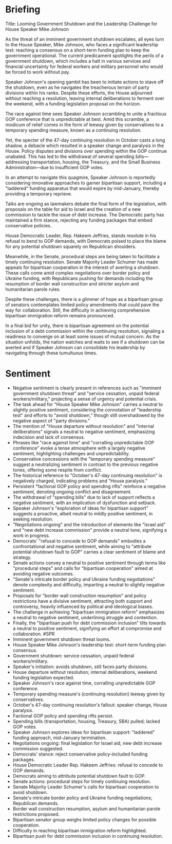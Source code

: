 # Briefing
Title: Looming Government Shutdown and the Leadership Challenge for House Speaker Mike Johnson

As the threat of an imminent government shutdown escalates, all eyes turn to the House Speaker, Mike Johnson, who faces a significant leadership test: reaching a consensus on a short-term funding plan to keep the government operational. The current predicament spotlights the perils of a government shutdown, which includes a halt in various services and financial uncertainty for federal workers and military personnel who would be forced to work without pay.

Speaker Johnson's opening gambit has been to initiate actions to stave off the shutdown, even as he navigates the treacherous terrain of party divisions within his ranks. Despite these efforts, the House adjourned without reaching a resolution, leaving internal deliberations to ferment over the weekend, with a funding legislation proposal on the horizon.

The race against time sees Speaker Johnson scrambling to unite a fractious GOP conference that is unpredictable at best. Amid this scramble, a modicum of relief comes in the form of leeway given by conservatives to a temporary spending measure, known as a continuing resolution.

Yet, the specter of the 47-day continuing resolution in October casts a long shadow, a debacle which resulted in a speaker change and paralysis in the House. Policy disputes and divisions over spending within the GOP continue unabated. This has led to the withdrawal of several spending bills—addressing transportation, housing, the Treasury, and the Small Business Administration—due to insufficient GOP votes.

In an attempt to navigate this quagmire, Speaker Johnson is reportedly considering innovative approaches to garner bipartisan support, including a "laddered" funding apparatus that would expire by mid-January, thereby providing a temporary reprieve.

Talks are ongoing as lawmakers debate the final form of the legislation, with proposals on the table for aid to Israel and the creation of a new commission to tackle the issue of debt increase. The Democratic party has maintained a firm stance, rejecting any funding packages that embed conservative policies.

House Democratic Leader, Rep. Hakeem Jeffries, stands resolute in his refusal to bend to GOP demands, with Democrats poised to place the blame for any potential shutdown squarely on Republican shoulders.

Meanwhile, in the Senate, procedural steps are being taken to facilitate a timely continuing resolution. Senate Majority Leader Schumer has made appeals for bipartisan cooperation in the interest of averting a shutdown. These calls come amid complex negotiations over border policy and Ukraine funding, with Republicans pushing for demands including the resumption of border wall construction and stricter asylum and humanitarian parole rules.

Despite these challenges, there is a glimmer of hope as a bipartisan group of senators contemplates limited policy amendments that could pave the way for collaboration. Still, the difficulty in achieving comprehensive bipartisan immigration reform remains pronounced.

In a final bid for unity, there is bipartisan agreement on the potential inclusion of a debt commission within the continuing resolution, signaling a readiness to converge on at least some issues of mutual concern. As the situation unfolds, the nation watches and waits to see if a shutdown can be averted and if Speaker Johnson can consolidate his leadership by navigating through these tumultuous times.
# Sentiment
- Negative sentiment is clearly present in references such as "imminent government shutdown threat" and "service cessation, unpaid federal workers/military," projecting a sense of urgency and potential crisis.
- The task ahead for "House Speaker Mike Johnson" carries a neutral to slightly positive sentiment, considering the connotation of "leadership test" and efforts to "avoid shutdown," though still overshadowed by the negative aspect of "party divisions."
- The mention of "House departure without resolution" and "internal deliberations" signals a neutral to negative sentiment, emphasizing indecision and lack of consensus.
- Phrases like "race against time" and "corralling unpredictable GOP conference" evoke a tense atmosphere with a largely negative sentiment, highlighting challenges and unpredictability.
- Conservative concessions with the "temporary spending measure" suggest a neutralizing sentiment in contrast to the previous negative tones, offering some respite from conflict.
- The historical reference to "October's 47-day continuing resolution" is negatively charged, indicating problems and "House paralysis."
- Persistent "factional GOP policy and spending rifts" reinforce a negative sentiment, denoting ongoing conflict and disagreement.
- The withdrawal of "spending bills" due to lack of support reflects a negative sentiment, with an implication of dysfunction and setback.
- Speaker Johnson's "exploration of ideas for bipartisan support" suggests a proactive, albeit neutral to mildly positive sentiment, in seeking resolution.
- "Negotiations ongoing" and the introduction of elements like "Israel aid" and "new debt increase commission" provide a neutral tone, signifying a work in progress.
- Democrats' "refusal to concede to GOP demands" embodies a confrontational and negative sentiment, while aiming to "attribute potential shutdown fault to GOP" carries a clear sentiment of blame and strategy.
- Senate actions convey a neutral to positive sentiment through terms like "procedural steps" and calls for "bipartisan cooperation" aimed at avoiding negative outcomes.
- "Senate's intricate border policy and Ukraine funding negotiations" denote complexity and difficulty, imparting a neutral to slightly negative sentiment.
- Proposals for "border wall construction resumption" and policy restrictions have a divisive sentiment, attracting both support and controversy, heavily influenced by political and ideological biases.
- The challenge in achieving "bipartisan immigration reform" emphasizes a neutral to negative sentiment, underlining struggle and contention.
- Finally, the "bipartisan push for debt commission inclusion" tilts towards a neutral to positive sentiment, signifying an effort at compromise and collaboration.
#SPR
- Imminent government shutdown threat looms.
- House Speaker Mike Johnson's leadership test: short-term funding plan consensus.
- Government shutdown: service cessation, unpaid federal workers/military.
- Speaker's initiation: avoids shutdown, still faces party divisions.
- House departure without resolution; internal deliberations, weekend funding legislation expected.
- Speaker Johnson's race against time, corralling unpredictable GOP conference.
- Temporary spending measure's (continuing resolution) leeway given by conservatives.
- October's 47-day continuing resolution's fallout: speaker change, House paralysis.
- Factional GOP policy and spending rifts persist.
- Spending bills (transportation, housing, Treasury, SBA) pulled; lacked GOP votes.
- Speaker Johnson explores ideas for bipartisan support: "laddered" funding approach, mid-January termination.
- Negotiations ongoing: final legislation for Israel aid, new debt increase commission suggested.
- Democrats' stance: reject conservative policy-included funding packages.
- House Democratic Leader Rep. Hakeem Jeffries: refusal to concede to GOP demands.
- Democrats aiming to attribute potential shutdown fault to GOP.
- Senate actions: procedural steps for timely continuing resolution.
- Senate Majority Leader Schumer's calls for bipartisan cooperation to avoid shutdown.
- Senate's intricate border policy and Ukraine funding negotiations; Republican demands.
- Border wall construction resumption, asylum and humanitarian parole restrictions proposed.
- Bipartisan senator group weighs limited policy changes for possible cooperation.
- Difficulty in reaching bipartisan immigration reform highlighted.
- Bipartisan push for debt commission inclusion in continuing resolution.